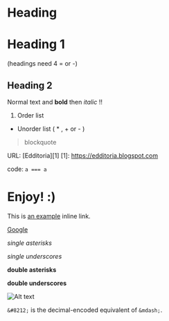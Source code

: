 # Heading

Heading 1
====

(headings need 4 = or -)

Heading 2
----

Normal text and **bold** then *italic* !!

1. Order list
* Unorder list ( * , + or - )

> blockquote

URL: [Edditoria][1]
[1]: https://edditoria.blogspot.com

code: `a === a`

<!-- please comment -->

# Enjoy! :)
This is [an example](http://example.com/ "Title") inline link.

[Google][]

[Google]: http://www.baidu.com

*single asterisks*

_single underscores_

**double asterisks**

__double underscores__

![Alt text](0917062105659c8.png "Optional title")

`&#8212;` is the decimal-encoded equivalent of `&mdash;`.